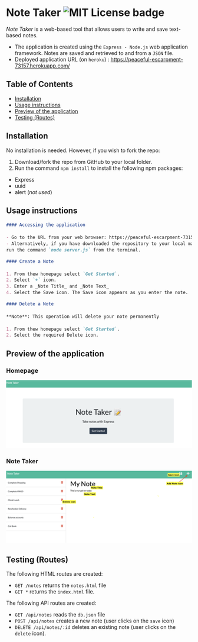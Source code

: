 # Note Taker ![MIT License badge](https://camo.githubusercontent.com/302a0a2a90397c2fc68f3838a6c9b9cebec684d041d250065a05bebab1412cd7/68747470733a2f2f696d672e736869656c64732e696f2f62616467652f4c6963656e73652d4d49542d726564)

_Note Taker_ is a web-based tool that allows users to write and save text-based notes.

- The application is created using the `Express - Node.js` web application framework. Notes are saved and retrieved to and from a `JSON` file.
- Deployed application URL (on `heroku`) : https://peaceful-escarpment-73157.herokuapp.com/

## Table of Contents

- [Installation](installation)
- [Usage instructions](usage-instructions)
- [Preview of the application](preview-of-the-application)
- [Testing (Routes)](testing-routes)

## Installation

No installation is needed. However, if you wish to fork the repo:

1. Download/fork the repo from GitHub to your local folder.
2. Run the command `npm install` to install the following npm packages:

- Express
- uuid
- alert (_not used_)

## Usage instructions

```md
#### Accessing the application

- Go to the URL from your web browser: https://peaceful-escarpment-73157.herokuapp.com/
- Alternatively, if you have downloaded the repository to your local machine
run the command `node server.js` from the terminal.
```

```md
#### Create a Note

1. From thew homepage select `Get Started`.
2. Select `+` icon.
3. Enter a _Note Title_ and _Note Text_
4. Select the Save icon. The Save icon appears as you enter the note.
```

```md
#### Delete a Note

**Note**: This operation will delete your note permanently

1. From thew homepage select `Get Started`.
2. Select the required Delete icon.
```

## Preview of the application

### Homepage

![Homepage](./images/homepage.png)

### Note Taker

![Note Taker](./images/note-taker.png)

## Testing (Routes)

The following HTML routes are created:

- `GET /notes` returns the `notes.html` file
- `GET *` returns the `index.html` file.

The following API routes are created:

- `GET /api/notes` reads the `db.json` file
- `POST /api/notes` creates a new note (user clicks on the `save` icon)
- `DELETE /api/notes/:id` deletes an existing note (user clicks on the `delete` icon).
